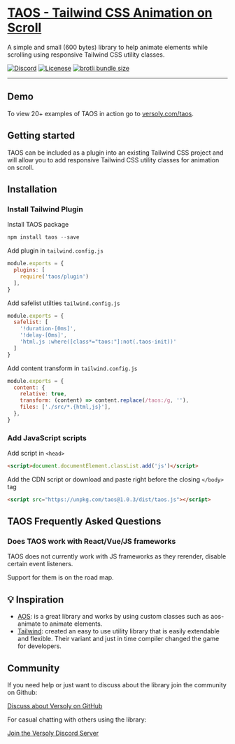 <div align="">
  <a href="https://versoly.com/taos" align=""><h1>TAOS - Tailwind CSS Animation on Scroll</h1></a>
  <p>A simple and small (600 bytes) library to help animate elements while scrolling using responsive Tailwind CSS utility classes.</p>

  <p>
      <a href="https://discord.versoly.com"><img src="https://flat.badgen.net/badge/icon/discord?icon=discord&label" alt="Discord"></a>
      <a href="https://github.com/versoly/taos/blob/main/LICENSE.md"><img src="https://img.shields.io/badge/license-MIT-blue" alt="Licenese"></a>
      <a href="https://unpkg.com/taos@1.0.3/dist/taos.js">
          <img src="https://flat.badgen.net/badgesize/brotli/https://unpkg.com/taos@1.0.6/dist/taos.js?icon=jsdelivr&label&color=blue&cache=10800" alt="brotli bundle size">
      </a>
  </p>
</div>

------

## Demo

To view 20+ examples of TAOS in action go to [versoly.com/taos](https://versoly.com/taos).


## Getting started

TAOS can be included as a plugin into an existing Tailwind CSS project and will allow you to add responsive Tailwind CSS utility classes for animation on scroll.

## Installation

### Install Tailwind Plugin


Install TAOS package
```js
npm install taos --save
```

Add plugin in `tailwind.config.js`
```js
module.exports = {
  plugins: [
    require('taos/plugin')
  ],
}

```

Add safelist utilties `tailwind.config.js`
```js
module.exports = {
  safelist: [
    '!duration-[0ms]',
    '!delay-[0ms]',
    'html.js :where([class*="taos:"]:not(.taos-init))'
  ]
}
```

Add content transform in `tailwind.config.js`
```js
module.exports = {
  content: {
    relative: true,
    transform: (content) => content.replace(/taos:/g, ''),
    files: ['./src/*.{html,js}'],
  },
}
```

### Add JavaScript scripts

Add script in `<head>`
```html
<script>document.documentElement.classList.add('js')</script>
```

Add the CDN script or download and paste right before the closing `</body>` tag
```html
<script src="https://unpkg.com/taos@1.0.3/dist/taos.js"></script>
```

## TAOS Frequently Asked Questions

### Does TAOS work with React/Vue/JS frameworks

TAOS does not currently work with JS frameworks as they rerender, disable certain event listeners.

Support for them is on the road map.


## 💡 Inspiration


- [AOS](https://github.com/michalsnik/aos): is a great library and works by using custom classes such as aos-animate to animate elements.
- [Tailwind](https://tailwindcss.com/): created an easy to use utility library that is easily extendable and flexible. Their variant and just in time compiler changed the game for developers.


## Community

If you need help or just want to discuss about the library join the community on Github:

[Discuss about Versoly on GitHub](https://github.com/versoly/taos/discussions)

For casual chatting with others using the library:

[Join the Versoly Discord Server](https://discord.versoly.com)

